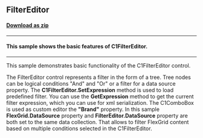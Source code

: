 ## FilterEditor
#### [Download as zip](https://grapecity.github.io/DownGit/#/home?url=https://github.com/GrapeCity/ComponentOne-WinForms-Samples/tree/master/NetFramework\DataFilter\VB\FilterEditor)
____
#### This sample shows the basic features of C1FilterEditor.
____
This sample demonstrates basic functionality of the C1FilterEditor control.

The FilterEditor control represents a filter in the form of a tree. Tree nodes can be logical conditions "And" and "Or" or a filter for a data source property.
The **C1FilterEditor.SetExpression** method is used to load predefined filter.
You can use the **GetExpression** method to get the current filter expression, which you can use for xml serialization.
The C1ComboBox is used as custom editor the **"Brand"** property.
In this sample **FlexGrid.DataSource** property and **FilterEditor.DataSource** property are both set to the same data collection.
That allows to filter FlexGrid content based on multiple conditions selected in the C1FilterEditor.
